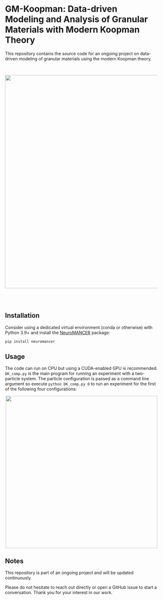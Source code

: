 # GM-Koopman: Data-driven Modeling and Analysis of Granular Materials with Modern Koopman Theory

This repository contains the source code for an ongoing project on data-driven modeling of granular materials using the modern Koopman theory.

</br>

<p align="center">
  <img src="https://github.com/AtoosaParsa/GM-Koopman/blob/main/figures/KoopmanFramework_final.pdf"  width="700">
</p>

</br>
</br>

## Installation
Consider using a dedicated virtual environment (conda or otherwise) with Python 3.9+ and install the [NeuroMANCER](https://github.com/pnnl/neuromancer) package:

```bash
pip install neuromancer
```


## Usage
The code can run on CPU but using a CUDA-enabled GPU is recommended. `DK_comp.py` is the main program for running an experiment with a two-particle system. The particle configuration is passed as a command line argument so execute `python DK_comp.py 0` to run an experiment for the first of the following four configurations:

<p align="center">
  <img src="https://github.com/AtoosaParsa/GM-Koopman/blob/main/figures/configurations.png"  width="500">
</p>

## Notes
This repository is part of an ongoing project and will be updated continuously.

Please do not hesitate to reach out directly or open a GitHub issue to start a conversation. Thank you for your interest in our work. 
